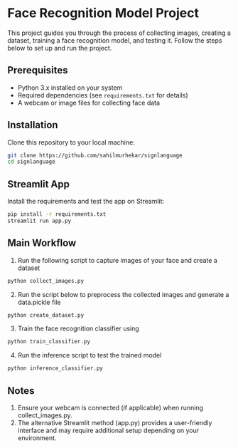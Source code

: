 # Face Recognition Model Project

This project guides you through the process of collecting images, creating a dataset, training a face recognition model, and testing it. Follow the steps below to set up and run the project.

## Prerequisites
- Python 3.x installed on your system
- Required dependencies (see `requirements.txt` for details)
- A webcam or image files for collecting face data

## Installation
Clone this repository to your local machine:
```bash
git clone https://github.com/sahilmurhekar/signlanguage
cd signlanguage
```

## Streamlit App
Install the requirements and test the app on Streamlit:
```bash
pip install -r requirements.txt
streamlit run app.py
```
## Main Workflow
1. Run the following script to capture images of your face and create a dataset
```bash
python collect_images.py
```
2. Run the script below to preprocess the collected images and generate a data.pickle file
```bash
python create_dataset.py
```
3. Train the face recognition classifier using
```bash
python train_classifier.py
```
4. Run the inference script to test the trained model
```bash
python inference_classifier.py
```
## Notes
1. Ensure your webcam is connected (if applicable) when running collect_images.py.
2. The alternative Streamlit method (app.py) provides a user-friendly interface and may require additional setup depending on your environment.

